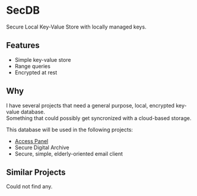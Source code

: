 # SecDB

Secure Local Key-Value Store with locally managed keys.


## Features

- Simple key-value store
- Range queries
- Encrypted at rest


## Why

I have several projects that need a general purpose, local, encrypted key-value database.  
Something that could possibly get syncronized with a cloud-based storage.

This database will be used in the following projects:

- [Access Panel](https://github.com/andy-goryachev/AccessPanelPublic)
- Secure Digital Archive
- Secure, simple, elderly-oriented email client


## Similar Projects

Could not find any.